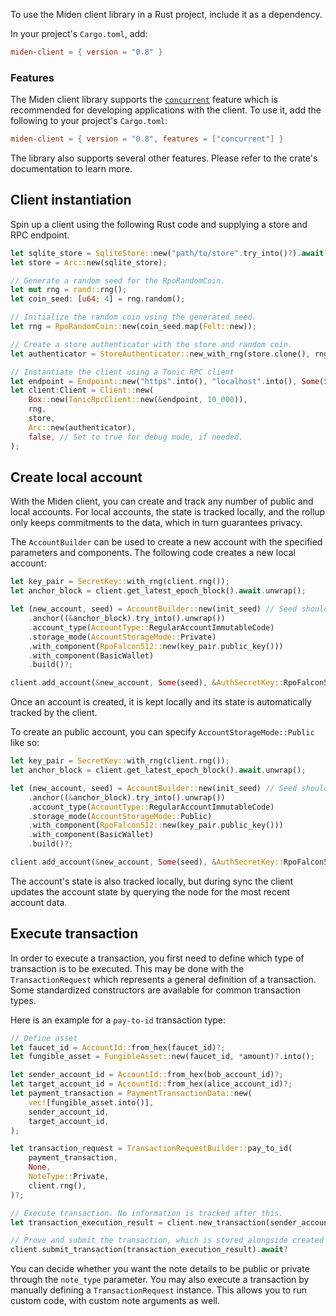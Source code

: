To use the Miden client library in a Rust project, include it as a dependency. 

In your project's `Cargo.toml`, add:

```toml
miden-client = { version = "0.8" }
```

### Features

The Miden client library supports the [`concurrent`](https://github.com/0xPolygonMiden/miden-client/blob/main/docs/install-and-run.md#concurrent-feature) feature which is recommended for developing applications with the client. To use it, add the following to your project's `Cargo.toml`:

```toml
miden-client = { version = "0.8", features = ["concurrent"] }
```

The library also supports several other features. Please refer to the crate's documentation to learn more.

## Client instantiation

Spin up a client using the following Rust code and supplying a store and RPC endpoint. 

```rust
let sqlite_store = SqliteStore::new("path/to/store".try_into()?).await?;
let store = Arc::new(sqlite_store);

// Generate a random seed for the RpoRandomCoin.
let mut rng = rand::rng();
let coin_seed: [u64; 4] = rng.random();

// Initialize the random coin using the generated seed.
let rng = RpoRandomCoin::new(coin_seed.map(Felt::new));

// Create a store authenticator with the store and random coin.
let authenticator = StoreAuthenticator::new_with_rng(store.clone(), rng);

// Instantiate the client using a Tonic RPC client
let endpoint = Endpoint::new("https".into(), "localhost".into(), Some(57291));
let client:Client = Client::new(
    Box::new(TonicRpcClient::new(&endpoint, 10_000)),
    rng,
    store,
    Arc::new(authenticator),
    false, // Set to true for debug mode, if needed.
);
```

## Create local account

With the Miden client, you can create and track any number of public and local accounts. For local accounts, the state is tracked locally, and the rollup only keeps commitments to the data, which in turn guarantees privacy.

The `AccountBuilder` can be used to create a new account with the specified parameters and components. The following code creates a new local account:

```rust
let key_pair = SecretKey::with_rng(client.rng());
let anchor_block = client.get_latest_epoch_block().await.unwrap();

let (new_account, seed) = AccountBuilder::new(init_seed) // Seed should be random for each account
    .anchor((&anchor_block).try_into().unwrap())
    .account_type(AccountType::RegularAccountImmutableCode)
    .storage_mode(AccountStorageMode::Private)
    .with_component(RpoFalcon512::new(key_pair.public_key()))
    .with_component(BasicWallet)
    .build()?;

client.add_account(&new_account, Some(seed), &AuthSecretKey::RpoFalcon512(key_pair), false).await?;
```
Once an account is created, it is kept locally and its state is automatically tracked by the client.

To create an public account, you can specify `AccountStorageMode::Public` like so:

```Rust
let key_pair = SecretKey::with_rng(client.rng());
let anchor_block = client.get_latest_epoch_block().await.unwrap();

let (new_account, seed) = AccountBuilder::new(init_seed) // Seed should be random for each account
    .anchor((&anchor_block).try_into().unwrap())
    .account_type(AccountType::RegularAccountImmutableCode)
    .storage_mode(AccountStorageMode::Public)
    .with_component(RpoFalcon512::new(key_pair.public_key()))
    .with_component(BasicWallet)
    .build()?;

client.add_account(&new_account, Some(seed), &AuthSecretKey::RpoFalcon512(key_pair), false).await?;
```

The account's state is also tracked locally, but during sync the client updates the account state by querying the node for the most recent account data.

## Execute transaction

In order to execute a transaction, you first need to define which type of transaction is to be executed. This may be done with the `TransactionRequest` which represents a general definition of a transaction. Some standardized constructors are available for common transaction types.

Here is an example for a `pay-to-id` transaction type:

```rust
// Define asset
let faucet_id = AccountId::from_hex(faucet_id)?;
let fungible_asset = FungibleAsset::new(faucet_id, *amount)?.into();

let sender_account_id = AccountId::from_hex(bob_account_id)?;
let target_account_id = AccountId::from_hex(alice_account_id)?;
let payment_transaction = PaymentTransactionData::new(
    vec![fungible_asset.into()],
    sender_account_id,
    target_account_id,
);

let transaction_request = TransactionRequestBuilder::pay_to_id(
    payment_transaction,
    None,
    NoteType::Private,
    client.rng(),
)?;

// Execute transaction. No information is tracked after this.
let transaction_execution_result = client.new_transaction(sender_account_id, transaction_request.clone()).await?;

// Prove and submit the transaction, which is stored alongside created notes (if any)
client.submit_transaction(transaction_execution_result).await?
```

You can decide whether you want the note details to be public or private through the `note_type` parameter.
You may also execute a transaction by manually defining a `TransactionRequest` instance. This allows you to run custom code, with custom note arguments as well.
